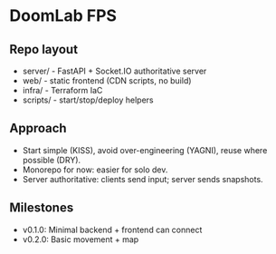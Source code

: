 # DoomLab FPS

## Repo layout
- server/ - FastAPI + Socket.IO authoritative server
- web/ - static frontend (CDN scripts, no build)
- infra/ - Terraform IaC
- scripts/ - start/stop/deploy helpers

## Approach
- Start simple (KISS), avoid over-engineering (YAGNI), reuse where possible (DRY).
- Monorepo for now: easier for solo dev.
- Server authoritative: clients send input; server sends snapshots.

## Milestones
- v0.1.0: Minimal backend + frontend can connect
- v0.2.0: Basic movement + map

